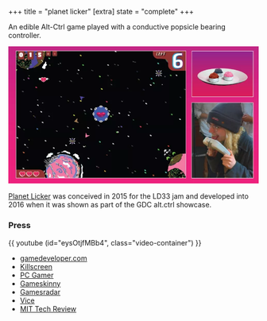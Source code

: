 +++
title = "planet licker"
[extra]
state = "complete"
+++

An edible Alt-Ctrl game played with a conductive popsicle bearing controller.
<!-- more -->
![Planet Licker](planet_licker2.jpg.webp)

[Planet Licker](https://a-o.in/games/pl/#content) was conceived in 2015 for the LD33 jam and developed into 2016 when it was shown as part of the GDC alt.ctrl showcase.

### Press
{{ youtube (id="eysOtjfMBb4", class="video-container") }}

* [gamedeveloper.com](https://www.gamedeveloper.com/design/alt-ctrl-gdc-showcase-i-planet-licker-i-)
* [Killscreen](https://killscreen.com/previously/articles/planet-licker-a-game-that-you-play-with-your-tongue/)
* [PC Gamer](https://www.pcgamer.com/planet-licker-is-a-game-you-literally-play-with-your-tongue/)
* [Gameskinny](https://www.gameskinny.com/6tvco/planet-licker-the-game-you-lick-the-controller-to-play)
* [Gamesradar](https://www.gamesradar.com/controller-licking-game-planet-licker/)
* [Vice](https://www.vice.com/en/article/8qvbkv/planet-licker-popsicle-controller-videogame)
* [MIT Tech Review](https://www.technologyreview.com/2016/06/28/108243/tasting-victory-why-gamers-are-hacking-taste-and-smell/)
